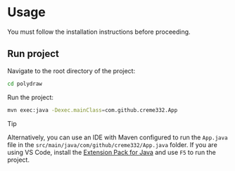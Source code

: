 # Usage

You must follow the installation instructions before proceeding.


## Run project

Navigate to the root directory of the project:

```bash
cd polydraw
```

Run the project:

```bash
mvn exec:java -Dexec.mainClass=com.github.creme332.App
```

> [!TIP]
> Alternatively, you can use an IDE with Maven configured to run the `App.java` file in the `src/main/java/com/github/creme332/App.java` folder. If you are using VS Code, install the [Extension Pack for Java](https://code.visualstudio.com/docs/java/java-build#_maven) and use `F5` to run the project.